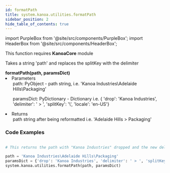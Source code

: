 ```yaml
---
id: formatPath
title: system.kanoa.utilities.formatPath
sidebar_position: 2
hide_table_of_contents: true
---
```

import PurpleBox from '@site/src/components/PurpleBox';
import HeaderBox from '@site/src/components/HeaderBox';

<PurpleBox>This function requires <b>KanoaCore</b> module</PurpleBox>

<HeaderBox header="Description">Takes a string 'path' and replaces the splitKey with the delimiter</HeaderBox>

<HeaderBox header="Syntax">
    <b>formatPath(path, paramsDict)</b>
    <li> Parameters <br />
        <ul> path: PyObject - path string, i.e. 'Kanoa Industries\Adelaide Hills\Packaging' </ul>
        <ul> paramsDict: PyDictionary - Dictionary i.e. &#123; 'drop': 'Kanoa Industries', 'delimiter': ' > ', 'splitKey': '\', 'locale': 'en-US'} </ul>
    </li>
    <li> Returns <br />
        <ul> path string after being reformatted i.e. 'Adelaide Hills > Packaging' </ul>
    </li>
</HeaderBox>

### Code Examples

```py

# This returns the path with "Kanoa Industries" dropped and the new delimeter

path = 'Kanoa Industries\Adelaide Hills\Packaging'
paramsDict = {'drop': 'Kanoa Industries', 'delimiter': ' > ', 'splitKey' : '\\' }
system.kanoa.utilities.formatPath(path, paramsDict)


```